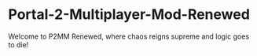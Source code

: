 # Portal-2-Multiplayer-Mod-Renewed
Welcome to P2MM Renewed, where chaos reigns supreme and logic goes to die! 